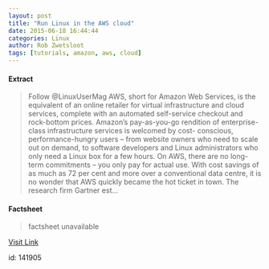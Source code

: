 ```yaml
---
layout: post
title: "Run Linux in the AWS cloud"
date: 2015-06-18 16:44:44
categories: Linux
author: Rob Zwetsloot
tags: [tutorials, amazon, aws, cloud]
---
```



#### Extract
>Follow @LinuxUserMag AWS, short for Amazon Web Services, is the equivalent of an online retailer for virtual infrastructure and cloud services, complete with an automated self-service checkout and rock-bottom prices. Amazon’s pay-as-you-go rendition of enterprise-class infrastructure services is welcomed by cost- conscious, performance-hungry users – from website owners who need to scale out on demand, to software developers and Linux administrators who only need a Linux box for a few hours. On AWS, there are no long-term commitments – you only pay for actual use. With cost savings of as much as 72 per cent and more over a conventional data centre, it is no wonder that AWS quickly became the hot ticket in town. The research firm Gartner est...

#### Factsheet
>factsheet unavailable

[Visit Link](http://www.linuxuser.co.uk/tutorials/run-linux-in-the-aws-cloud)

id:  141905


